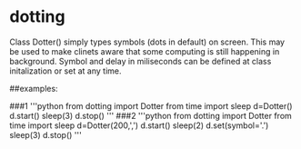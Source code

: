 # dotting

Class Dotter() simply types symbols (dots in default) on screen. This may
be used to make clinets aware that some computing is still happening
in background. Symbol and delay in miliseconds can be defined at class
initalization or set at any time.

##examples:

###1
'''python
from dotting import Dotter
from time import sleep
d=Dotter()
d.start()
sleep(3)
d.stop()
'''
###2
'''python
from dotting import Dotter
from time import sleep
d=Dotter(200,',')
d.start()
sleep(2)
d.set(symbol='.')
sleep(3)
d.stop()
'''